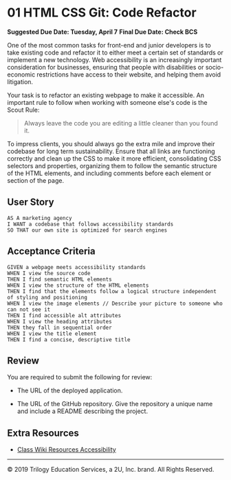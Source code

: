 # 01 HTML CSS Git: Code Refactor

**Suggested Due Date: Tuesday, April 7**
**Final Due Date: Check BCS**

One of the most common tasks for front-end and junior developers is to take existing code and refactor it to either meet a certain set of standards or implement a new technology. Web accessibility is an increasingly important consideration for businesses, ensuring that people with disabilities or socio-economic restrictions have access to their website, and helping them avoid litigation.

Your task is to refactor an existing webpage to make it accessible. An important rule to follow when working with someone else's code is the Scout Rule:

> Always leave the code you are editing a little cleaner than you found it.

To impress clients, you should always go the extra mile and improve their codebase for long term sustainability. Ensure that all links are functioning correctly and clean up the CSS to make it more efficient, consolidating CSS selectors and properties, organizing them to follow the semantic structure of the HTML elements, and including comments before each element or section of the page.

## User Story

```
AS A marketing agency
I WANT a codebase that follows accessibility standards
SO THAT our own site is optimized for search engines
```

## Acceptance Criteria

```
GIVEN a webpage meets accessibility standards
WHEN I view the source code
THEN I find semantic HTML elements
WHEN I view the structure of the HTML elements
THEN I find that the elements follow a logical structure independent of styling and positioning
WHEN I view the image elements // Describe your picture to someone who can not see it
THEN I find accessible alt attributes
WHEN I view the heading attributes
THEN they fall in sequential order
WHEN I view the title element
THEN I find a concise, descriptive title
```

## Review

You are required to submit the following for review:

- The URL of the deployed application.

- The URL of the GitHub repository. Give the repository a unique name and include a README describing the project.

## Extra Resources

- [Class Wiki Resources Accessibility](https://github.com/the-Coding-Boot-Camp-at-UT/UT-HOU-FSF-PT-03-2020-U-C/wiki/Resources---Accessibility)

---

© 2019 Trilogy Education Services, a 2U, Inc. brand. All Rights Reserved.
